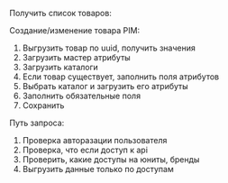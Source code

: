 Получить список товаров:

Создание/изменение товара PIM:
1. Выгрузить товар по uuid, получить значения
2. Загрузить мастер атрибуты
3. Загрузить каталоги 
4. Если товар существует, заполнить поля атрибутов
5. Выбрать каталог и загрузить его атрибуты
6. Заполнить обязательные поля 
7. Сохранить

Путь запроса:
1. Проверка авторазации пользователя
2. Проверка, что если доступ к api
3. Проверить, какие доступы на юниты, бренды
4. Выгрузить данные только по доступам 